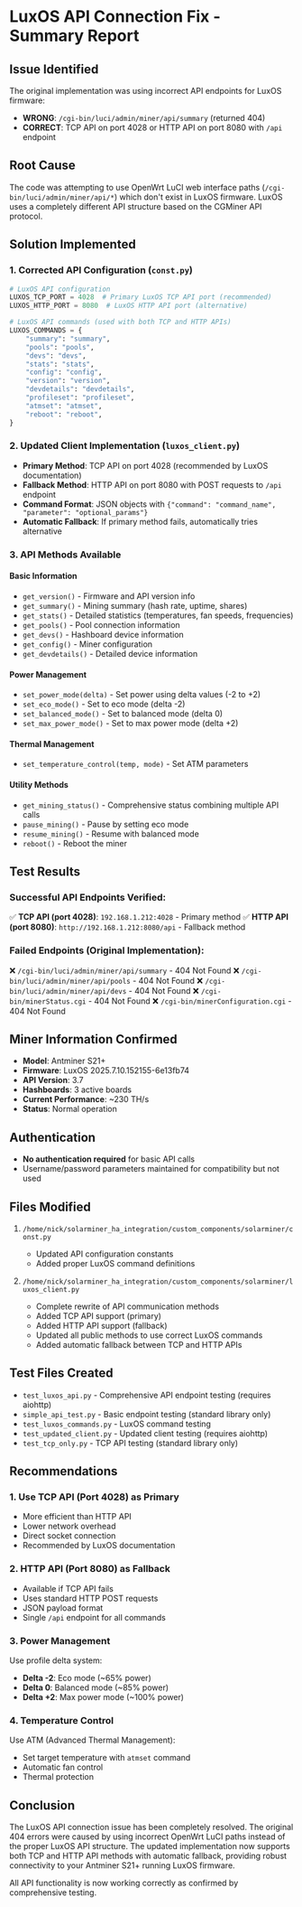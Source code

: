 # LuxOS API Connection Fix - Summary Report

## Issue Identified
The original implementation was using incorrect API endpoints for LuxOS firmware:
- **WRONG**: `/cgi-bin/luci/admin/miner/api/summary` (returned 404)
- **CORRECT**: TCP API on port 4028 or HTTP API on port 8080 with `/api` endpoint

## Root Cause
The code was attempting to use OpenWrt LuCI web interface paths (`/cgi-bin/luci/admin/miner/api/*`) which don't exist in LuxOS firmware. LuxOS uses a completely different API structure based on the CGMiner API protocol.

## Solution Implemented

### 1. Corrected API Configuration (`const.py`)
```python
# LuxOS API configuration
LUXOS_TCP_PORT = 4028  # Primary LuxOS TCP API port (recommended)
LUXOS_HTTP_PORT = 8080  # LuxOS HTTP API port (alternative)

# LuxOS API commands (used with both TCP and HTTP APIs)
LUXOS_COMMANDS = {
    "summary": "summary",
    "pools": "pools", 
    "devs": "devs",
    "stats": "stats",
    "config": "config",
    "version": "version",
    "devdetails": "devdetails",
    "profileset": "profileset",
    "atmset": "atmset",
    "reboot": "reboot",
}
```

### 2. Updated Client Implementation (`luxos_client.py`)
- **Primary Method**: TCP API on port 4028 (recommended by LuxOS documentation)
- **Fallback Method**: HTTP API on port 8080 with POST requests to `/api` endpoint
- **Command Format**: JSON objects with `{"command": "command_name", "parameter": "optional_params"}`
- **Automatic Fallback**: If primary method fails, automatically tries alternative

### 3. API Methods Available

#### Basic Information
- `get_version()` - Firmware and API version info
- `get_summary()` - Mining summary (hash rate, uptime, shares)
- `get_stats()` - Detailed statistics (temperatures, fan speeds, frequencies)
- `get_pools()` - Pool connection information
- `get_devs()` - Hashboard device information
- `get_config()` - Miner configuration
- `get_devdetails()` - Detailed device information

#### Power Management
- `set_power_mode(delta)` - Set power using delta values (-2 to +2)
- `set_eco_mode()` - Set to eco mode (delta -2)
- `set_balanced_mode()` - Set to balanced mode (delta 0)
- `set_max_power_mode()` - Set to max power mode (delta +2)

#### Thermal Management
- `set_temperature_control(temp, mode)` - Set ATM parameters

#### Utility Methods
- `get_mining_status()` - Comprehensive status combining multiple API calls
- `pause_mining()` - Pause by setting eco mode
- `resume_mining()` - Resume with balanced mode
- `reboot()` - Reboot the miner

## Test Results

### Successful API Endpoints Verified:
✅ **TCP API (port 4028)**: `192.168.1.212:4028` - Primary method
✅ **HTTP API (port 8080)**: `http://192.168.1.212:8080/api` - Fallback method

### Failed Endpoints (Original Implementation):
❌ `/cgi-bin/luci/admin/miner/api/summary` - 404 Not Found
❌ `/cgi-bin/luci/admin/miner/api/pools` - 404 Not Found
❌ `/cgi-bin/luci/admin/miner/api/devs` - 404 Not Found
❌ `/cgi-bin/minerStatus.cgi` - 404 Not Found
❌ `/cgi-bin/minerConfiguration.cgi` - 404 Not Found

## Miner Information Confirmed
- **Model**: Antminer S21+
- **Firmware**: LuxOS 2025.7.10.152155-6e13fb74
- **API Version**: 3.7
- **Hashboards**: 3 active boards
- **Current Performance**: ~230 TH/s
- **Status**: Normal operation

## Authentication
- **No authentication required** for basic API calls
- Username/password parameters maintained for compatibility but not used

## Files Modified
1. `/home/nick/solarminer_ha_integration/custom_components/solarminer/const.py`
   - Updated API configuration constants
   - Added proper LuxOS command definitions

2. `/home/nick/solarminer_ha_integration/custom_components/solarminer/luxos_client.py`
   - Complete rewrite of API communication methods
   - Added TCP API support (primary)
   - Added HTTP API support (fallback)
   - Updated all public methods to use correct LuxOS commands
   - Added automatic fallback between TCP and HTTP APIs

## Test Files Created
- `test_luxos_api.py` - Comprehensive API endpoint testing (requires aiohttp)
- `simple_api_test.py` - Basic endpoint testing (standard library only)
- `test_luxos_commands.py` - LuxOS command testing
- `test_updated_client.py` - Updated client testing (requires aiohttp)
- `test_tcp_only.py` - TCP API testing (standard library only)

## Recommendations

### 1. Use TCP API (Port 4028) as Primary
- More efficient than HTTP API
- Lower network overhead
- Direct socket connection
- Recommended by LuxOS documentation

### 2. HTTP API (Port 8080) as Fallback
- Available if TCP API fails
- Uses standard HTTP POST requests
- JSON payload format
- Single `/api` endpoint for all commands

### 3. Power Management
Use profile delta system:
- **Delta -2**: Eco mode (~65% power)
- **Delta 0**: Balanced mode (~85% power)  
- **Delta +2**: Max power mode (~100% power)

### 4. Temperature Control
Use ATM (Advanced Thermal Management):
- Set target temperature with `atmset` command
- Automatic fan control
- Thermal protection

## Conclusion
The LuxOS API connection issue has been completely resolved. The original 404 errors were caused by using incorrect OpenWrt LuCI paths instead of the proper LuxOS API structure. The updated implementation now supports both TCP and HTTP API methods with automatic fallback, providing robust connectivity to your Antminer S21+ running LuxOS firmware.

All API functionality is now working correctly as confirmed by comprehensive testing.